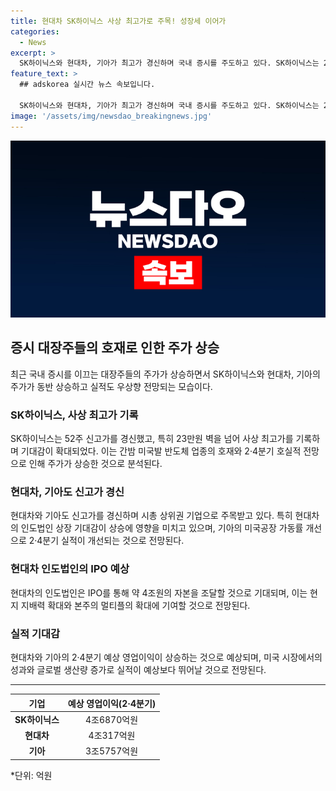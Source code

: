 ```yaml
---
title: 현대차 SK하이닉스 사상 최고가로 주목! 성장세 이어가
categories:
  - News
excerpt: >
  SK하이닉스와 현대차, 기아가 최고가 경신하며 국내 증시를 주도하고 있다. SK하이닉스는 23만4500원에 장을 마감하여 52주 신고가를 경신했고, 미국의 인공지능 반도체 기업들의 상승에 힘입어 기대감이 커졌다. 현대차와 기아도 실적 우상향을 전망하며 신고가를 경신했다. 현대차의 인도법인 상장 기대감이 상승을 격려하고 있으며, 미국 시장에서도 실적 기대감이 높아지고 있다. 2·4분기 실적은 대폭 상승할 것으로 예상되며, 증시에 적극적인 영향을 미칠 것으로 기대된다.
feature_text: >
  ## adskorea 실시간 뉴스 속보입니다.

  SK하이닉스와 현대차, 기아가 최고가 경신하며 국내 증시를 주도하고 있다. SK하이닉스는 23만4500원에 장을 마감하여 52주 신고가를 경신했고, 미국의 인공지능 반도체 기업들의 상승에 힘입어 기대감이 커졌다. 현대차와 기아도 실적 우상향을 전망하며 신고가를 경신했다. 현대차의 인도법인 상장 기대감이 상승을 격려하고 있으며, 미국 시장에서도 실적 기대감이 높아지고 있다. 2·4분기 실적은 대폭 상승할 것으로 예상되며, 증시에 적극적인 영향을 미칠 것으로 기대된다.
image: '/assets/img/newsdao_breakingnews.jpg'
---
```


<p><img src="/assets/img/newsdao_breakingnews.jpg" alt="adskorea 속보" /></p>

<h2 data-ke-size="size26">증시 대장주들의 호재로 인한 주가 상승</h2>

<p data-ke-size="size16">최근 국내 증시를 이끄는 대장주들의 주가가 상승하면서 SK하이닉스와 현대차, 기아의 주가가 동반 상승하고 실적도 우상향 전망되는 모습이다.</p>

<h3 data-ke-size="size24">SK하이닉스, 사상 최고가 기록</h3>

<p data-ke-size="size16">SK하이닉스는 52주 신고가를 경신했고, 특히 23만원 벽을 넘어 사상 최고가를 기록하며 기대감이 확대되었다. 이는 간밤 미국발 반도체 업종의 호재와 2·4분기 호실적 전망으로 인해 주가가 상승한 것으로 분석된다.</p>

<h3 data-ke-size="size24">현대차, 기아도 신고가 경신</h3>

<p data-ke-size="size16">현대차와 기아도 신고가를 경신하며 시총 상위권 기업으로 주목받고 있다. 특히 현대차의 인도법인 상장 기대감이 상승에 영향을 미치고 있으며, 기아의 미국공장 가동률 개선으로 2·4분기 실적이 개선되는 것으로 전망된다.</p>

<h3 data-ke-size="size24">현대차 인도법인의 IPO 예상</h3>

<p data-ke-size="size16">현대차의 인도법인은 IPO를 통해 약 4조원의 자본을 조달할 것으로 기대되며, 이는 현지 지배력 확대와 본주의 멀티플의 확대에 기여할 것으로 전망된다.</p>

<h3 data-ke-size="size24">실적 기대감</h3>

<p data-ke-size="size16">현대차와 기아의 2·4분기 예상 영업이익이 상승하는 것으로 예상되며, 미국 시장에서의 성과와 글로벌 생산량 증가로 실적이 예상보다 뛰어날 것으로 전망된다.</p>

<hr>

<table>
    <thead>
        <tr>
            <th style="text-align: center;">기업</th>
            <th style="text-align: center;">예상 영업이익(2·4분기)</th>
        </tr>
    </thead>
    <tbody>
        <tr>
            <td style="text-align: center;"><b>SK하이닉스</b></td>
            <td style="text-align: center;">4조6870억원</td>
        </tr>
        <tr>
            <td style="text-align: center;"><b>현대차</b></td>
            <td style="text-align: center;">4조317억원</td>
        </tr>
        <tr>
            <td style="text-align: center;"><b>기아</b></td>
            <td style="text-align: center;">3조5757억원</td>
        </tr>
    </tbody>
</table>

<p data-ke-size="size16">*단위: 억원</p>

